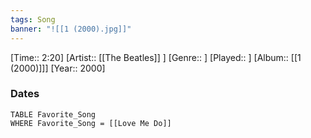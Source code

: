 ```yaml
---
tags: Song  
banner: "![[1 (2000).jpg]]"
---
```

[Time:: 2:20]
[Artist:: [[The Beatles]] ]
[Genre:: ]
[Played:: ]
[Album:: [[1 (2000)]]]
[Year:: 2000]
### Dates
````dataview
TABLE Favorite_Song
WHERE Favorite_Song = [[Love Me Do]]
````